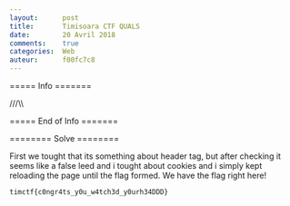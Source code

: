 ```yaml
---
layout:      post
title:       Timisoara CTF QUALS
date:        20 Avril 2018
comments:    true
categories:  Web
auteur:      f00fc7c8
---
```


===== Info =======

///\\\

===== End of Info =======

======== Solve ========

First we tought that its something about header tag, but after checking it seems like a false leed and i tought about cookies and i simply kept reloading the page until the flag formed. We have the flag right here!

```timctf{c0ngr4ts_y0u_w4tch3d_y0urh34DDD}```
